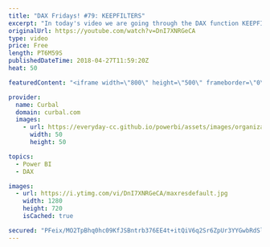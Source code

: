 ```yaml
---
title: "DAX Fridays! #79: KEEPFILTERS"
excerpt: "In today's video we are going through the DAX function KEEPFILTERS. KEEPFILTERS will remove the behaviour that CALCULATE has where it removes the filters available.  Looking for Part 1 video?  https://www.youtube.com/watch?v=ewjRItLlgG8  Download file here: https://curbal.com/blog/glossary/keepfilters-function-dax"
originalUrl: https://youtube.com/watch?v=DnI7XNRGeCA
type: video
price: Free
length: PT6M59S
publishedDateTime: 2018-04-27T11:59:20Z
heat: 50

featuredContent: "<iframe width=\"800\" height=\"500\" frameborder=\"0\" src=\"https://www.youtube.com/embed/DnI7XNRGeCA\" allow=\"accelerometer; autoplay; encrypted-media; gyroscope; picture-in-picture\" allowfullscreen></iframe>"

provider:
  name: Curbal
  domain: curbal.com
  images:
    - url: https://everyday-cc.github.io/powerbi/assets/images/organizations/curbal.com-50x50.jpg
      width: 50
      height: 50

topics:
  - Power BI
  - DAX

images:
  - url: https://i.ytimg.com/vi/DnI7XNRGeCA/maxresdefault.jpg
    width: 1280
    height: 720
    isCached: true

secured: "PFeix/MO2TpBhq0hc09KfJSBntrb376EE4t+itQiV6q2Sr6ZpUr3YYGwbRdSl5Hg/jN1KlYXd2zMsGo2SKVvJoqV5nu0GJO8zk6GCeKuondES4uvQYG5l/kGn2SWoaT9QpHsI2qd+fZLOYZDyqIUJyxTEtM8RvVRDOG1a56I/ScCEOi/adQ214Ot0au9+0PdRy6taDoXYWzT2RCBUMJeQR8m4s8UXkOyZawHlXZIkY6orW3pCZjnsQW7cjmvFT8Vm8GBMqaRRARW2WpDBLSQZhtUPS9ng9sMd2gMqPRM9Mwc4fuq5t9e6ofYfgEq9tpDZMxGS2o1By8ozSSd5dfr4K8m5VJPyQk2eXiRUehe2pW9TKU9M6dQ2GwfVL/y0/PbACbLjtdueYRjh2rULYekgkqMIXYg49iruMkKckzVMqk=;9qC54bPORkUgjIcy/kO/xA=="
---
```


